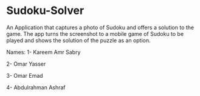 # Sudoku-Solver
An Application that captures a photo of Sudoku and offers a solution to the game.
The app turns the screenshot to a mobile game of Sudoku to be played and shows the solution of the puzzle as an option.

Names:
1- Kareem Amr Sabry

2- Omar Yasser

3- Omar Emad

4- Abdulrahman Ashraf

